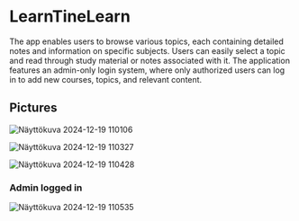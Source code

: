 # LearnTineLearn

The app enables users to browse various topics, each containing detailed notes and information on specific subjects. Users can easily select a topic and read through study material or notes associated with it. The application features an admin-only login system, where only authorized users can log in to add new courses, topics, and relevant content.

## Pictures
![Näyttökuva 2024-12-19 110106](https://github.com/user-attachments/assets/6e993f60-d78b-4f7c-bc04-97f90e5383dc)

![Näyttökuva 2024-12-19 110327](https://github.com/user-attachments/assets/a1175e7f-196f-4b51-b374-32446343e8bd)

![Näyttökuva 2024-12-19 110428](https://github.com/user-attachments/assets/3afca415-8b14-4873-a5f4-ccc8889ba559)

### Admin logged in
![Näyttökuva 2024-12-19 110535](https://github.com/user-attachments/assets/b06a7157-e93d-4455-aeab-199728150bd5)
